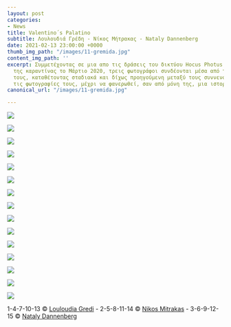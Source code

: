 ```yaml
---
layout: post
categories:
- News
title: Valentino´s Palatino
subtitle: Λουλουδιά Γρέδη - Νίκος Μήτρακας - Nataly Dannenberg
date: 2021-02-13 23:00:00 +0000
thumb_img_path: "/images/11-gremida.jpg"
content_img_path: ''
excerpt: Συμμετέχοντας σε μια απο τις δράσεις του δικτύου Hocus Photus στη διάρκεια
  της καραντίνας το Μάρτιο 2020, τρεις φωτογράφοι συνδέονται μέσα από τις εικόνες
  τους, καταθέτοντας σταδιακά και δίχως προηγούμενη μεταξύ τους συννενόηση, μια-μια
  τις φωτογραφίες τους, μέχρι να φανερωθεί, σαν από μόνη της, μια ιστορία.
canonical_url: "/images/11-gremida.jpg"

---
```

![](/images/01-gremida.jpg)

![](/images/02-gremida.jpg)

![](/images/03-gremida.jpg)

![](/images/04-gremida.jpg)

![](/images/05-gremida.jpg)

![](/images/06-gremida.jpg)

![](/images/07-gremida.jpg)

![](/images/08-gremida.jpg)

![](/images/09-gremida.jpg)

![](/images/10-gremida.jpg)

![](/images/11-gremida.jpg)

![](/images/12-gremida.jpg)

![](/images/13-gremida.jpg)

![](/images/14-gremida.jpg)

![](/images/15-gremida.jpg)

1-4-7-10-13 © <a href="https://www.facebook.com/profile.php?id=100002601821074" target="blank">Louloudia Gredi</a> - 2-5-8-11-14 © <a href="https://www.facebook.com/nikos.mitrakas" target="blank">Nikos Mitrakas</a> - 3-6-9-12-15 © <a href="https://www.facebook.com/nataly.dannenberg" target="blank">Nataly Dannenberg</a>